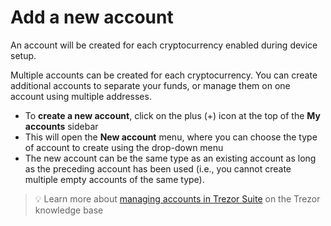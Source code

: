 # Add a new account

An account will be created for each cryptocurrency enabled during device setup.

Multiple accounts can be created for each cryptocurrency. You can create additional accounts to separate your funds, or manage them on one account using multiple addresses.

* To **create a new account**, click on the plus (+) icon at the top of the **My accounts** sidebar
* This will open the **New account** menu, where you can choose the type of account to create using the drop-down menu
* The new account can be the same type as an existing account as long as the preceding account has been used (i.e., you cannot create multiple empty accounts of the same type).

> 💡 Learn more about [managing accounts in Trezor Suite](https://trezor.io/learn/a/manage-accounts-in-trezor-suite-app) on the Trezor knowledge base
